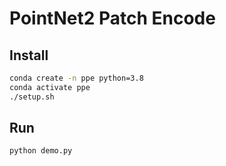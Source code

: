 # PointNet2 Patch Encode

## Install

```bash
conda create -n ppe python=3.8
conda activate ppe
./setup.sh
```

## Run

```bash
python demo.py
```
